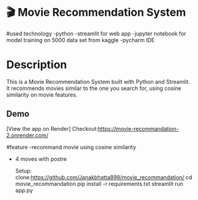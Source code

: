 
# 🎬 Movie Recommendation System

#used technology
-python
-streamlit for web app
-jupyter notebook for model training on 5000 data set from kaggle 
-pycharm IDE


# Description
This is a Movie Recommendation System built with Python and Streamlit.  
It recommends movies similar to the one you search for, using cosine similarity on movie features.

## Demo
[View the app on Render]
 Checkout:https://movie-recommandation-2.onrender.com/
 
 #feature 
 -recommand movie using cosine similarity
- 4 moves with postre

  Setup:
clone:https://github.com/Janakbhatta898/movie_recommandation/
cd movie_recommandation
pip install -r requirements.txt
streamlit run app.py
